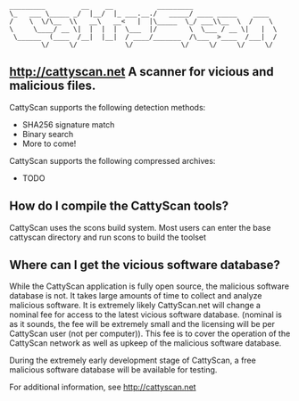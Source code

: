 ```
_________         __    __           _________                     
\_   ___ \_____ _/  |__/  |_ ___.__./   _____/ ____ _____    ____  
/    \  \/\__  \\   __\   __<   |  |\_____  \_/ ___\\__  \  /    \ 
\     \____/ __ \|  |  |  |  \___  |/        \  \___ / __ \|   |  \
 \______  (____  /__|  |__|  / ____/_______  /\___  >____  /___|  /
        \/     \/            \/            \/     \/     \/     \/ 
```
http://cattyscan.net
A scanner for vicious and malicious files.
---

CattyScan supports the following detection methods:
*   SHA256 signature match
*   Binary search
*   More to come!

CattyScan supports the following compressed archives:
*   TODO

How do I compile the CattyScan tools?
---
CattyScan uses the scons build system. Most users can enter
the base cattyscan directory and run scons to build the toolset

Where can I get the vicious software database?
---
While the CattyScan application is fully open source, the malicious
software database is not. It takes large amounts of time to collect
and analyze malicious software. It is extremely likely CattyScan.net
will change a nominal fee for access to the latest vicious software
database. (nominal is as it sounds, the fee will be extremely small
and the licensing will be per CattyScan user (not per computer)).
This fee is to cover the operation of the CattyScan network as well
as upkeep of the malicious software database.

During the extremely early development stage of CattyScan, a free
malicious software database will be available for testing.

For additional information, see http://cattyscan.net
